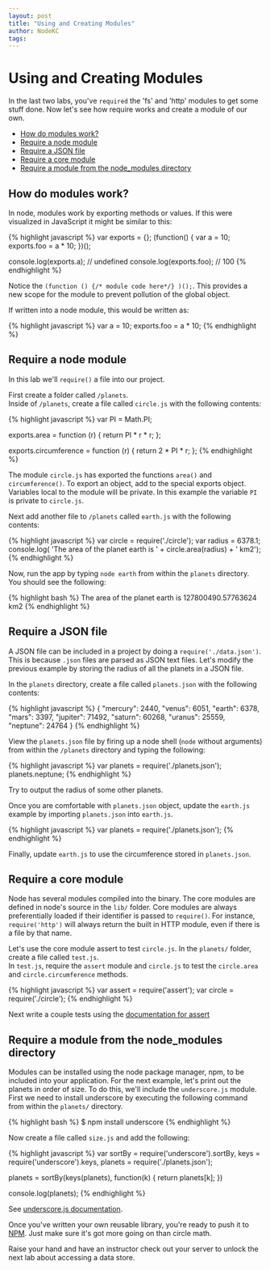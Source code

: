 ```yaml
---
layout: post
title: "Using and Creating Modules"
author: NodeKC
tags:
---
```


# Using and Creating Modules

In the last two labs, you've `required` the 'fs' and 'http' modules to get some stuff done. Now let's see how require works and create a module of our own.

* [How do modules work?](#how_do_modules_work)
* [Require a node module](#require_a_node_module)
* [Require a JSON file](#require_a_json_file)
* [Require a core module](#require_a_core_module)
* [Require a module from the node_modules directory](#require_a_module_from_the_node_modules_directory)


## How do modules work?

In node, modules work by exporting methods or values.  If this were visualized in JavaScript it might be similar to this:

{% highlight javascript %}
var exports = {};
(function() {
  var a = 10;
  exports.foo = a * 10;
})();

console.log(exports.a);   // undefined
console.log(exports.foo); // 100
{% endhighlight %}

Notice the ```(function () {/* module code here*/} )();```. This provides a new scope for the module to prevent pollution of the global object.

If written into a node module, this would be written as:

{% highlight javascript %}
var a = 10;
exports.foo = a * 10;
{% endhighlight %}

## Require a node module

In this lab we'll ```require()``` a file into our project.  

First create a folder called ```/planets```.  
Inside of ```/planets```, create a  file called ```circle.js``` with the following contents:

{% highlight javascript %}
var PI = Math.PI;

exports.area = function (r) {
  return PI * r * r;
};

exports.circumference = function (r) {
  return 2 * PI * r;
};
{% endhighlight %}

The module ```circle.js``` has exported the functions ```area()``` and ```circumference()```. To export an object, add to the special exports object.  Variables local to the module will be private. In this example the variable ```PI``` is private to ```circle.js```.


Next add another file to ```/planets``` called ```earth.js``` with the following contents:

{% highlight javascript %}
var circle = require('./circle');
var radius = 6378.1;
console.log( 'The area of the planet earth is ' + circle.area(radius) + ' km2');
{% endhighlight %}

Now, run the app by typing ```node earth``` from within the ```planets``` directory. You should see the following:

{% highlight bash %}
The area of the planet earth is 127800490.57763624 km2
{% endhighlight %}

## Require a JSON file

A JSON file can be included in a project by doing a ```require('./data.json')```.  This is because ```.json``` files are parsed as JSON text files.
Let's modify the previous example by storing the radius of all the planets in a JSON file. 

In the ```planets``` directory, create a file called ```planets.json``` with the following contents:

{% highlight javascript %}
{
  "mercury": 2440,
  "venus":  6051,
  "earth":  6378,
  "mars":   3397,
  "jupiter": 71492,
  "saturn": 60268,
  "uranus": 25559,
  "neptune": 24764
}
{% endhighlight %}

View the ```planets.json``` file by firing up a node shell (```node``` without arguments) from within the ```/planets``` directory and typing the following:

{% highlight javascript %}
var planets = require('./planets.json');
planets.neptune;
{% endhighlight %}

Try to output the radius of some other planets.

Once you are comfortable with ```planets.json``` object,  update the ```earth.js``` example by importing ```planets.json``` into ```earth.js```.

{% highlight javascript %}
var planets = require('./planets.json');
{% endhighlight %}

Finally, update ```earth.js``` to use the circumference stored in ```planets.json```.


## Require a core module

Node has several modules compiled into the binary. The core modules are defined in node's source in the ```lib/``` folder.
Core modules are always preferentially loaded if their identifier is passed to ```require()```. For instance, ```require('http')``` will always return the built in HTTP module, even if there is a file by that name.

Let's use the core module assert to test ```circle.js```.  In the ```planets/``` folder, create a file called ```test.js```.  
In ```test.js```, require the ```assert``` module and ```circle.js``` to test the ```circle.area``` and ```circle.circumference``` methods.

{% highlight javascript %}
var assert = require('assert');
var circle = require('./circle');
{% endhighlight %}

Next write a couple tests using the [documentation for assert](http://nodejs.org/api/assert.html)

## Require a module from the node_modules directory

Modules can be installed using the node package manager, npm, to be included into your application.
For the next example, let's print out the planets in order of size. To do this, we'll include the ```underscore.js``` module. First we need to install underscore by executing the following command from within the ```planets/``` directory.

{% highlight bash %}
$ npm install underscore
{% endhighlight %}

Now create a file called ```size.js``` and add the following:

{% highlight javascript %}
var sortBy = require('underscore').sortBy,
    keys = require('underscore').keys,
    planets = require('./planets.json');

planets = sortBy(keys(planets), function(k) { return planets[k]; })

console.log(planets);
{% endhighlight %}

See [underscore.js documentation](http://underscorejs.org/#sortBy).

Once you've written your own reusable library, you're ready to push it to [NPM](http://npmjs.org). Just make sure it's got more going on than circle math.

Raise your hand and have an instructor check out your server to unlock the next lab about accessing a data store.